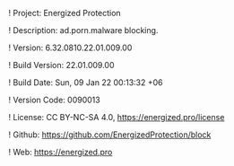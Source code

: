 ! Project: Energized Protection

! Description: ad.porn.malware blocking.

! Version: 6.32.0810.22.01.009.00

! Build Version: 22.01.009.00

! Build Date: Sun, 09 Jan 22 00:13:32 +06

! Version Code: 0090013

! License: CC BY-NC-SA 4.0, https://energized.pro/license

! Github: https://github.com/EnergizedProtection/block

! Web: https://energized.pro
